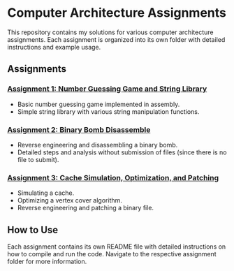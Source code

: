 # Computer Architecture Assignments

This repository contains my solutions for various computer architecture assignments. Each assignment is organized into its own folder with detailed instructions and example usage.

## Assignments

### [Assignment 1: Number Guessing Game and String Library](./ex_1_CA/README.md)
- Basic number guessing game implemented in assembly.
- Simple string library with various string manipulation functions.

### [Assignment 2: Binary Bomb Disassemble](./ex_2_CA/)
- Reverse engineering and disassembling a binary bomb.
- Detailed steps and analysis without submission of files (since there is no file to submit).

### [Assignment 3: Cache Simulation, Optimization, and Patching](./ex_3_CA/README.md)
- Simulating a cache.
- Optimizing a vertex cover algorithm.
- Reverse engineering and patching a binary file.

## How to Use

Each assignment contains its own README file with detailed instructions on how to compile and run the code. Navigate to the respective assignment folder for more information.
